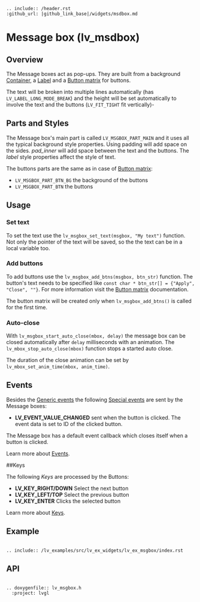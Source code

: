 ```eval_rst
.. include:: /header.rst 
:github_url: |github_link_base|/widgets/msdbox.md
```
# Message box (lv_msdbox)

## Overview
The Message boxes act as pop-ups. 
They are built from a background [Container](/widgets/cont), a [Label](/widgets/label) and a [Button matrix](/widgets/btnmatrix) for buttons. 

The text will be broken into multiple lines automatically (has `LV_LABEL_LONG_MODE_BREAK`) and the height will be set automatically to involve the text and the buttons (`LV_FIT_TIGHT` fit vertically)-

## Parts and Styles
The Message box's main part is called `LV_MSGBOX_PART_MAIN` and it uses all the typical background style properties. Using padding will add space on the sides. *pad_inner* will add space between the text and the buttons. 
The *label* style properties affect the style of text.

The buttons parts are the same as in case of [Button matrix](/widgets/btnmatrix):
- `LV_MSGBOX_PART_BTN_BG` the background of the buttons
- `LV_MSGBOX_PART_BTN` the buttons


## Usage


### Set text
To set the text use the `lv_msgbox_set_text(msgbox, "My text")` function. Not only the pointer of the text will be saved, so the the text can be in a local variable too.

### Add buttons
 To add buttons use the `lv_msgbox_add_btns(msgbox, btn_str)` function. The button's text needs to be specified like `const char * btn_str[] = {"Apply", "Close", ""}`. 
 For more information visit the [Button matrix](/widgets/btnmatrix) documentation.

 The button matrix will be created only when `lv_msgbox_add_btns()` is called for the first time.

### Auto-close
With `lv_msgbox_start_auto_close(mbox, delay)` the message box can be closed automatically after `delay` milliseconds with an animation. The `lv_mbox_stop_auto_close(mbox)` function stops a started auto close.

The duration of the close animation can be set by `lv_mbox_set_anim_time(mbox, anim_time)`.

## Events
Besides the [Generic events](/overview/event.html#generic-events) the following [Special events](/overview/event.html#special-events) are sent by the Message boxes:
 - **LV_EVENT_VALUE_CHANGED** sent when the button is clicked. The event data is set to ID of the clicked button.

The Message box has a default event callback which closes itself when a button is clicked.

Learn more about [Events](/overview/event).

##Keys

The following *Keys* are processed by the Buttons:
- **LV_KEY_RIGHT/DOWN** Select the next button
- **LV_KEY_LEFT/TOP** Select the previous button
- **LV_KEY_ENTER** Clicks the selected button 

Learn more about [Keys](/overview/indev).


## Example

```eval_rst

.. include:: /lv_examples/src/lv_ex_widgets/lv_ex_msgbox/index.rst

```

## API 

```eval_rst

.. doxygenfile:: lv_msgbox.h
  :project: lvgl
        
```
